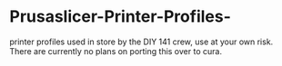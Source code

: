 # Prusaslicer-Printer-Profiles-
printer profiles used in store by the DIY 141 crew, use at your own risk. There are currently no plans on porting this over to cura.
